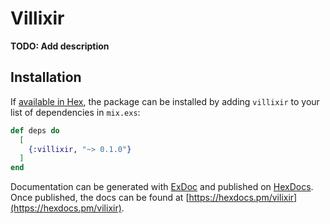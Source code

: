 # Villixir

**TODO: Add description**

## Installation

If [available in Hex](https://hex.pm/docs/publish), the package can be installed
by adding `villixir` to your list of dependencies in `mix.exs`:

```elixir
def deps do
  [
    {:villixir, "~> 0.1.0"}
  ]
end
```

Documentation can be generated with [ExDoc](https://github.com/elixir-lang/ex_doc)
and published on [HexDocs](https://hexdocs.pm). Once published, the docs can
be found at [https://hexdocs.pm/vilixir](https://hexdocs.pm/vilixir).

